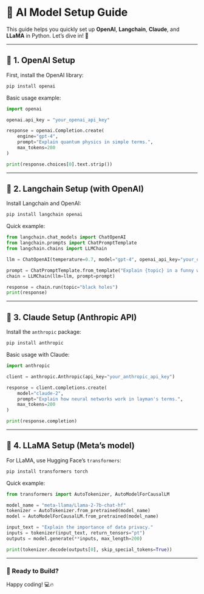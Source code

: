 # 🚀 AI Model Setup Guide 

This guide helps you quickly set up **OpenAI**, **Langchain**, **Claude**, and **LLaMA** in Python. Let’s dive in!  🎯

---

## 🔹 1. OpenAI Setup

First, install the OpenAI library:

```bash
pip install openai
``` 

Basic usage example:

```python
import openai

openai.api_key = "your_openai_api_key"

response = openai.Completion.create(
    engine="gpt-4",
    prompt="Explain quantum physics in simple terms.",
    max_tokens=200
)

print(response.choices[0].text.strip())
```

---

## 🔧 2. Langchain Setup (with OpenAI)

Install Langchain and OpenAI:

```bash
pip install langchain openai
```

Quick example:

```python
from langchain.chat_models import ChatOpenAI
from langchain.prompts import ChatPromptTemplate
from langchain.chains import LLMChain

llm = ChatOpenAI(temperature=0.7, model="gpt-4", openai_api_key="your_openai_api_key")

prompt = ChatPromptTemplate.from_template("Explain {topic} in a funny way.")
chain = LLMChain(llm=llm, prompt=prompt)

response = chain.run(topic="black holes")
print(response)
```

---

## 🤖 3. Claude Setup (Anthropic API)

Install the `anthropic` package:

```bash
pip install anthropic
```

Basic usage with Claude:

```python
import anthropic

client = anthropic.Anthropic(api_key="your_anthropic_api_key")

response = client.completions.create(
    model="claude-2",
    prompt="Explain how neural networks work in layman's terms.",
    max_tokens=200
)

print(response.completion)
```
---

## 🦙 4. LLaMA Setup (Meta’s model)

For LLaMA, use Hugging Face’s `transformers`:

```bash
pip install transformers torch
```

Quick example:

```python
from transformers import AutoTokenizer, AutoModelForCausalLM

model_name = "meta-llama/Llama-2-7b-chat-hf"
tokenizer = AutoTokenizer.from_pretrained(model_name)
model = AutoModelForCausalLM.from_pretrained(model_name)

input_text = "Explain the importance of data privacy."
inputs = tokenizer(input_text, return_tensors="pt")
outputs = model.generate(**inputs, max_length=200)

print(tokenizer.decode(outputs[0], skip_special_tokens=True))
```

---

### 🎉 Ready to Build?
Happy coding! 💻🔥

